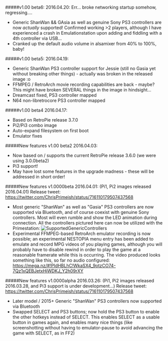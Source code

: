 #####v1.00 beta6: 2016.04.20: Err... broke networking startup somehow, regressing....
* Generic ShanWan && GAsia as well as genuine Sony PS3 controllers are now *actually* supported!  Confirmed working >2 players, although I have experienced a crash in Emulationstation upon adding and fiddling with a 4th controller via USB...
* Cranked up the default audio volume in alsamixer from 40% to 100%, baby!

#####v1.00 beta5: 2016.04.19:
* Generic ShanWan PS3 controller support for Jessie (still no Gasia yet without breaking other things) - actually was broken in the released image :o
* FFMPEG / RetroArch movie recording capabilities are back - maybe?  This might have broken SEVERAL things in the image in hindsight...
* Dreamcast fixed, PS3 controller mapped
* N64 non-libretrocore PS3 controller mapped

#####v1.00 beta4 2016.04.17: 
* Based on RetroPie release 3.7.0
* Pi2/Pi3 combo image
* Auto-expand filesystem on first boot
* Emulator fixes

#####New features v1.00 beta2 2016.04.03: 
* Now based on / supports the current RetroPie release 3.6.0 (we were using 3.0.0beta2)
* Pi3 support!
* May have lost some features in the upgrade madness - these will be addressed in short order!

#####New features v1.0000beta 2016.04.01: (Pi1, Pi2 images released 2016.04.01)
Release tweet:
https://twitter.com/ChrisPrimeish/status/716110179507437568

* Most generic "ShanWan" as well as "Gasia" PS3 controllers are now supported via Bluetooth, and of course coexist with genuine Sony controllers.  Most will even rumble and show the LED animation during connection.  All the controllers pictured here can now be utilized with the Primestation: 
![SupportedGenericControllers](http://i.imgur.com/51iynW9.png)
* Experimental FFMPEG-based RetroArch emulator recording is now possible; an experimental NESTOPIA menu entry has been added to emulate and record MPG videos of you playing games, although you will probably have to disable rewind in order to play the game at a reasonable framerate while this is occurring.  The video produced looks something like this, so far no audio configured:
https://mega.nz/#!PIdHBLhC!WkaSX4_9otzCO74-7Qz1xQEBJetxHiWDKJ_Y2h09rXY

#####New features v1.0000alpha 2016.03.26: (Pi1, Pi2 images released 2016.03.28, and Pi3 support is under development...)
Release tweet:
https://twitter.com/ChrisPrimeish/status/716110179507437568

* Later model / 2015+ Generic "ShanWan" PS3 controllers now supported via Bluetooth
* Swapped SELECT and PS3 buttons; now hold the PS3 button to enable the other hotkeys instead of SELECT.  This enables SELECT as a usable button in games again, and enables many nice things (like screenshotting without having to emulator-pause to avoid advancing the game with SELECT, as in FF2)
